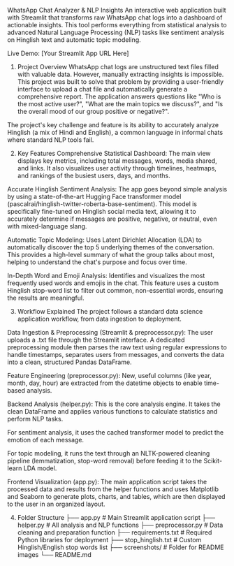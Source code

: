 WhatsApp Chat Analyzer & NLP Insights
An interactive web application built with Streamlit that transforms raw WhatsApp chat logs into a dashboard of actionable insights. This tool performs everything from statistical analysis to advanced Natural Language Processing (NLP) tasks like sentiment analysis on Hinglish text and automatic topic modeling.

Live Demo: [Your Streamlit App URL Here]

1. Project Overview
WhatsApp chat logs are unstructured text files filled with valuable data. However, manually extracting insights is impossible. This project was built to solve that problem by providing a user-friendly interface to upload a chat file and automatically generate a comprehensive report. The application answers questions like "Who is the most active user?", "What are the main topics we discuss?", and "Is the overall mood of our group positive or negative?".

The project's key challenge and feature is its ability to accurately analyze Hinglish (a mix of Hindi and English), a common language in informal chats where standard NLP tools fail.

2. Key Features
Comprehensive Statistical Dashboard: The main view displays key metrics, including total messages, words, media shared, and links. It also visualizes user activity through timelines, heatmaps, and rankings of the busiest users, days, and months.

Accurate Hinglish Sentiment Analysis: The app goes beyond simple analysis by using a state-of-the-art Hugging Face transformer model (pascalrai/hinglish-twitter-roberta-base-sentiment). This model is specifically fine-tuned on Hinglish social media text, allowing it to accurately determine if messages are positive, negative, or neutral, even with mixed-language slang.

Automatic Topic Modeling: Uses Latent Dirichlet Allocation (LDA) to automatically discover the top 5 underlying themes of the conversation. This provides a high-level summary of what the group talks about most, helping to understand the chat's purpose and focus over time.

In-Depth Word and Emoji Analysis: Identifies and visualizes the most frequently used words and emojis in the chat. This feature uses a custom Hinglish stop-word list to filter out common, non-essential words, ensuring the results are meaningful.

3. Workflow Explained
The project follows a standard data science application workflow, from data ingestion to deployment.

Data Ingestion & Preprocessing (Streamlit & preprocessor.py): The user uploads a .txt file through the Streamlit interface. A dedicated preprocessing module then parses the raw text using regular expressions to handle timestamps, separates users from messages, and converts the data into a clean, structured Pandas DataFrame.

Feature Engineering (preprocessor.py): New, useful columns (like year, month, day, hour) are extracted from the datetime objects to enable time-based analysis.

Backend Analysis (helper.py): This is the core analysis engine. It takes the clean DataFrame and applies various functions to calculate statistics and perform NLP tasks.

For sentiment analysis, it uses the cached transformer model to predict the emotion of each message.

For topic modeling, it runs the text through an NLTK-powered cleaning pipeline (lemmatization, stop-word removal) before feeding it to the Scikit-learn LDA model.

Frontend Visualization (app.py): The main application script takes the processed data and results from the helper functions and uses Matplotlib and Seaborn to generate plots, charts, and tables, which are then displayed to the user in an organized layout.

4. Folder Structure
├── app.py                  # Main Streamlit application script
├── helper.py               # All analysis and NLP functions
├── preprocessor.py         # Data cleaning and preparation function
├── requirements.txt        # Required Python libraries for deployment
├── stop_hinglish.txt       # Custom Hinglish/English stop words list
├── screenshots/            # Folder for README images
└── README.md
